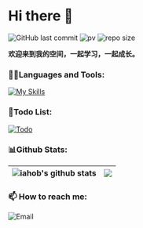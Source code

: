 # Hi there 👋
<!-- 
![GitHub fallower](https://img.shields.io/github/followers/iahob?style=social)
-->

![GitHub last commit](https://img.shields.io/github/last-commit/iahob/iahob)
![pv](https://pageview.vercel.app/?github_user=iahob)
![repo size](https://img.shields.io/github/repo-size/iahob/iahob?logo=files)

**欢迎来到我的空间，一起学习，一起成长。** 

 
<!-- 
![](https://img.shields.io/github/followers/iahob?style=social)
![](https://img.shields.io/github/stars/iahob?style=social)
 -->
 
### 👨‍💻Languages and Tools:
[![My Skills](https://skillicons.dev/icons?i=go,redis,vim,cpp,mysql,mongodb,docker,kubernetes,linux,git,c,visualstudio,cmake&theme=dark)](https://skillicons.dev)

### 📝Todo List:
[![Todo](https://skillicons.dev/icons?i=flutter,js,html,nodejs,rust&theme=dark)](https://skillicons.dev)

<!-- Centering Icons -->
<!--
<p align="center">
  <a href="https://skillicons.dev">
    <img src="https://skillicons.dev/icons?i=go,redis,cpp,mysql,mongodb,py,vim,linux,git,c,lua,django" />
  </a>
</p>
-->
<!--
[![Top Langs](https://github-readme-stats.vercel.app/api/top-langs/?username=iahob&layout=compact)](https://github.com/anuraghazra/github-readme-stats)
https://github.com/leoyaojy/tips/issues/11
-->
<!--
- 🔭 I’m currently working on ...
- 🌱 I’m currently learning ...
- 👯 I’m looking to collaborate on ...
- 🤔 I’m looking for help with ...
- 💬 Ask me about ...
- 📫 How to reach me: ...
- 😄 Pronouns: ...
- ⚡ Fun fact: ...
-->
<!--
![Leolin49's GitHub stats](https://github-readme-stats.vercel.app/api?username=iahob&show_icons=true&theme=gradient)
-->
### 📊Github Stats:
| <img align="center" src="https://github-readme-stats.vercel.app/api?username=iahob&show_icons=true&include_all_commits=true&hide_border=true&theme=tokyonight" alt="iahob's github stats" /> | <img align="center" src="https://github-readme-stats.vercel.app/api/top-langs/?username=iahob&layout=compact&hide_border=true&theme=radical" /> |
| ------------- | ------------- |

### 📫 How to reach me:
![Email](https://img.shields.io/badge/mail-iahob@icloud.com-ff69b4?logo=maildotru)
